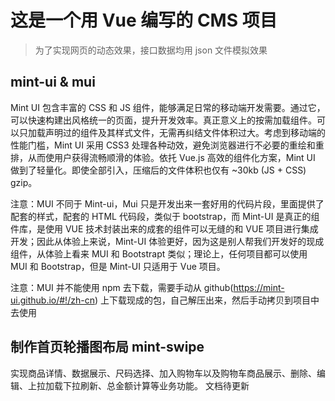 # 这是一个用 Vue 编写的 CMS 项目

> 为了实现网页的动态效果，接口数据均用 json 文件模拟效果

## mint-ui & mui

Mint UI 包含丰富的 CSS 和 JS 组件，能够满足日常的移动端开发需要。通过它，可以快速构建出风格统一的页面，提升开发效率。真正意义上的按需加载组件。可以只加载声明过的组件及其样式文件，无需再纠结文件体积过大。考虑到移动端的性能门槛，Mint UI 采用 CSS3 处理各种动效，避免浏览器进行不必要的重绘和重排，从而使用户获得流畅顺滑的体验。依托 Vue.js 高效的组件化方案，Mint UI 做到了轻量化。即使全部引入，压缩后的文件体积也仅有 ~30kb (JS + CSS) gzip。

注意：MUI 不同于 Mint-ui，Mui 只是开发出来一套好用的代码片段，里面提供了配套的样式，配套的 HTML 代码段，类似于 bootstrap，而 Mint-UI 是真正的组件库，是使用 VUE 技术封装出来的成套的组件可以无缝的和 VUE 项目进行集成开发；因此从体验上来说，Mint-UI 体验更好，因为这是别人帮我们开发好的现成组件，从体验上看来 MUI 和 Bootstrapt 类似；理论上，任何项目都可以使用 MUI 和 Bootstrap，但是 Mint-UI 只适用于 Vue 项目。

注意：MUI 并不能使用 npm 去下载，需要手动从 github(https://mint-ui.github.io/#!/zh-cn) 上下载现成的包，自己解压出来，然后手动拷贝到项目中去使用

## 制作首页轮播图布局 mint-swipe

实现商品详情、数据展示、尺码选择、加入购物车以及购物车商品展示、删除、编辑、上拉加载下拉刷新、总金额计算等业务功能。
文档待更新
